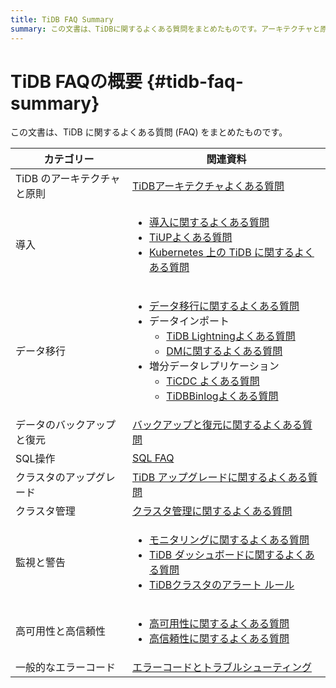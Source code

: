 ```yaml
---
title: TiDB FAQ Summary
summary: この文書は、TiDBに関するよくある質問をまとめたものです。アーキテクチャと原則、導入、データ移行、データのバックアップと復元、SQL操作、クラスタのアップグレード、クラスタ管理、監視と警告、高可用性と高信頼性、一般的なエラーコードに関する質問が含まれています。
---
```


# TiDB FAQの概要 {#tidb-faq-summary}

この文書は、TiDB に関するよくある質問 (FAQ) をまとめたものです。

<table><thead><tr><th>カテゴリー</th><th>関連資料</th></tr></thead><tbody><tr><td>TiDB のアーキテクチャと原則</td><td><a href="https://docs.pingcap.com/tidb/v7.5/tidb-faq">TiDBアーキテクチャよくある質問</a></td></tr><tr><td>導入</td><td><ul><li><a href="https://docs.pingcap.com/tidb/v7.5/deploy-and-maintain-faq">導入に関するよくある質問</a></li><li><a href="https://docs.pingcap.com/tidb/v7.5/tiup-faq">TiUPよくある質問</a></li><li><a href="https://docs.pingcap.com/tidb-in-kubernetes/stable/faq">Kubernetes 上の TiDB に関するよくある質問</a></li></ul></td></tr><tr><td>データ移行</td><td><ul><li><a href="https://docs.pingcap.com/tidb/v7.5/migration-tidb-faq">データ移行に関するよくある質問</a></li><li>データインポート<ul><li><a href="https://docs.pingcap.com/tidb/v7.5/tidb-lightning-faq">TiDB Lightningよくある質問</a></li><li><a href="https://docs.pingcap.com/tidb/v7.5/dm-faq">DMに関するよくある質問</a></li></ul></li><li>増分データレプリケーション<ul><li><a href="https://docs.pingcap.com/tidb/v7.5/ticdc-faq">TiCDC よくある質問</a></li><li><a href="https://docs.pingcap.com/tidb/v7.5/tidb-binlog-faq">TiDBBinlogよくある質問</a></li></ul></li></ul></td></tr><tr><td>データのバックアップと復元</td><td><a href="https://docs.pingcap.com/tidb/v7.5/backup-and-restore-faq">バックアップと復元に関するよくある質問</a></td></tr><tr><td>SQL操作</td><td><a href="https://docs.pingcap.com/tidb/v7.5/sql-faq">SQL FAQ</a></td></tr><tr><td>クラスタのアップグレード</td><td><a href="https://docs.pingcap.com/tidb/v7.5/upgrade-faq">TiDB アップグレードに関するよくある質問</a></td></tr><tr><td>クラスタ管理</td><td><a href="https://docs.pingcap.com/tidb/v7.5/manage-cluster-faq">クラスタ管理に関するよくある質問</a></td></tr><tr><td>監視と警告</td><td><ul><li><a href="https://docs.pingcap.com/tidb/v7.5/monitor-faq">モニタリングに関するよくある質問</a></li><li><a href="https://docs.pingcap.com/tidb/v7.5/dashboard-faq">TiDB ダッシュボードに関するよくある質問</a></li><li><a href="https://docs.pingcap.com/tidb/v7.5/alert-rules">TiDBクラスタのアラート ルール</a></li></ul></td></tr><tr><td>高可用性と高信頼性</td><td><ul><li><a href="https://docs.pingcap.com/tidb/v7.5/high-availability-faq">高可用性に関するよくある質問</a></li><li><a href="https://docs.pingcap.com/tidb/v7.5/high-reliability-faq">高信頼性に関するよくある質問</a></li></ul></td></tr><tr><td>一般的なエラーコード</td><td><a href="https://docs.pingcap.com/tidb/v7.5/error-codes">エラーコードとトラブルシューティング</a></td></tr></tbody></table>
